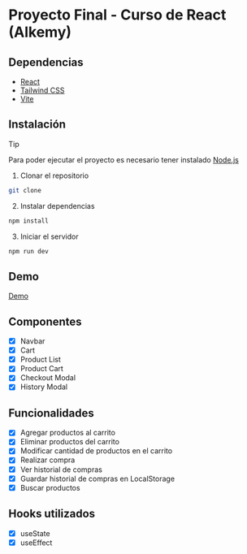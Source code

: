 # Proyecto Final - Curso de React (Alkemy)

## Dependencias

- [React](https://es.reactjs.org/)
- [Tailwind CSS](https://tailwindcss.com/)
- [Vite](https://vitejs.dev/)

## Instalación

> [!TIP]
> Para poder ejecutar el proyecto es necesario tener instalado [Node.js](https://nodejs.org/es/)

1. Clonar el repositorio

```bash
git clone
```

2. Instalar dependencias

```bash
npm install
```

3. Iniciar el servidor

```bash
npm run dev
```

## Demo

[Demo]() <!-- Link del proyecto -->

## Componentes

- [x] Navbar
- [x] Cart
- [x] Product List
- [x] Product Cart
- [x] Checkout Modal
- [x] History Modal

## Funcionalidades

- [x] Agregar productos al carrito
- [x] Eliminar productos del carrito
- [x] Modificar cantidad de productos en el carrito
- [x] Realizar compra
- [x] Ver historial de compras
- [x] Guardar historial de compras en LocalStorage
- [x] Buscar productos

## Hooks utilizados

- [x] useState
- [x] useEffect

